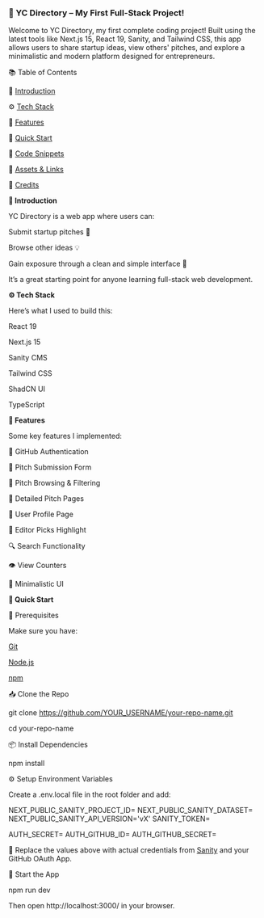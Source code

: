 ### 🚀 YC Directory – My First Full-Stack Project!

Welcome to YC Directory, my first complete coding project! Built using the latest tools like Next.js 15, React 19, Sanity, and Tailwind CSS, this app allows users to share startup ideas, view others' pitches, and explore a minimalistic and modern platform designed for entrepreneurs.

📚 Table of Contents

🤖 [Introduction](https://github.com/users/skouzt/projects/2/settings#-introduction)

⚙️ [Tech Stack](https://github.com/users/skouzt/projects/2/settings#-tech-stack)

🔋 [Features](https://github.com/users/skouzt/projects/2/settings#-features)

🤸 [Quick Start](https://github.com/users/skouzt/projects/2/settings#-quick-start)

🧩 [Code Snippets](https://github.com/users/skouzt/projects/2/settings#-code-snippets)

🔗 [Assets & Links](https://github.com/users/skouzt/projects/2/settings#-assets--links)

🚀 [Credits](https://github.com/users/skouzt/projects/2/settings#-credits)


**🤖 Introduction**

YC Directory is a web app where users can:

Submit startup pitches 📝

Browse other ideas 💡

Gain exposure through a clean and simple interface 🎯

It’s a great starting point for anyone learning full-stack web development.

**⚙️ Tech Stack**

Here’s what I used to build this:

React 19

Next.js 15

Sanity CMS

Tailwind CSS

ShadCN UI

TypeScript


**🔋 Features**

Some key features I implemented:

🔗 GitHub Authentication

💬 Pitch Submission Form

🧭 Pitch Browsing & Filtering

📄 Detailed Pitch Pages

👤 User Profile Page

📌 Editor Picks Highlight

🔍 Search Functionality

👁️ View Counters

🎨 Minimalistic UI


**🤸 Quick Start**

🔧 Prerequisites

Make sure you have:

[Git](https://git-scm.com/)

[Node.js](https://nodejs.org/en)

[npm](https://www.npmjs.com/)

📥 Clone the Repo

git clone https://github.com/YOUR_USERNAME/your-repo-name.git

cd your-repo-name

📦 Install Dependencies

npm install


⚙️ Setup Environment Variables

Create a .env.local file in the root folder and add:


NEXT_PUBLIC_SANITY_PROJECT_ID=
NEXT_PUBLIC_SANITY_DATASET=
NEXT_PUBLIC_SANITY_API_VERSION='vX'
SANITY_TOKEN=

AUTH_SECRET=
AUTH_GITHUB_ID=
AUTH_GITHUB_SECRET=

📝 Replace the values above with actual credentials from [Sanity](https://www.sanity.io/) and your GitHub OAuth App.

🚀 Start the App

npm run dev

Then open http://localhost:3000/ in your browser.
